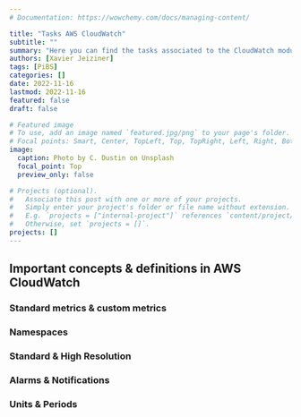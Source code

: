 ```yaml
---
# Documentation: https://wowchemy.com/docs/managing-content/

title: "Tasks AWS CloudWatch"
subtitle: ""
summary: "Here you can find the tasks associated to the CloudWatch module."
authors: [Xavier Jeiziner]
tags: [PiBS]
categories: []
date: 2022-11-16
lastmod: 2022-11-16
featured: false
draft: false

# Featured image
# To use, add an image named `featured.jpg/png` to your page's folder.
# Focal points: Smart, Center, TopLeft, Top, TopRight, Left, Right, BottomLeft, Bottom, BottomRight.
image:
  caption: Photo by C. Dustin on Unsplash
  focal_point: Top
  preview_only: false

# Projects (optional).
#   Associate this post with one or more of your projects.
#   Simply enter your project's folder or file name without extension.
#   E.g. `projects = ["internal-project"]` references `content/project/deep-learning/index.md`.
#   Otherwise, set `projects = []`.
projects: []
---
```

 ## Important concepts & definitions in AWS CloudWatch
 ### Standard metrics & custom metrics

 ### Namespaces

 ### Standard & High Resolution

 ### Alarms & Notifications

 ### Units & Periods  

</p><br>
<p></p>
